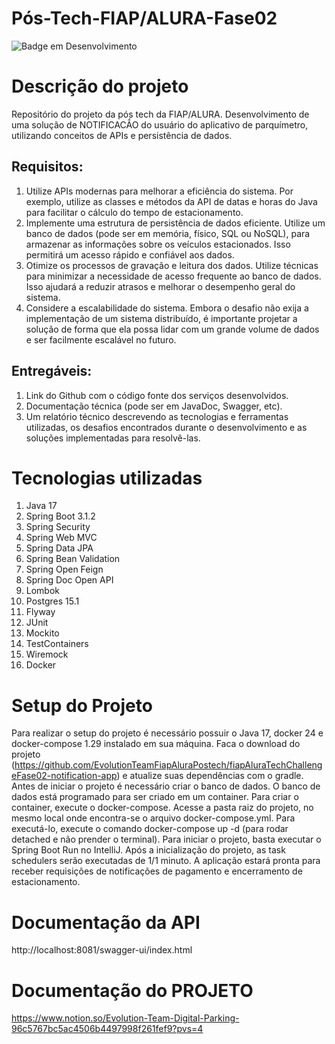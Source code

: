 # Pós-Tech-FIAP/ALURA-Fase02

![Badge em Desenvolvimento](http://img.shields.io/static/v1?label=STATUS&message=EM%20DESENVOLVIMENTO&color=GREEN&style=for-the-badge)

# Descrição do projeto
Repositório do projeto da pós tech da FIAP/ALURA. Desenvolvimento de uma solução de NOTIFICACÃ́O do usuário do aplicativo de parquímetro, utilizando conceitos de APIs e persistência de dados.

## Requisitos:
1. Utilize APIs modernas para melhorar a eficiência do sistema. Por exemplo, utilize as classes e métodos da API de datas e horas do Java para facilitar o cálculo do tempo de estacionamento.
2. Implemente uma estrutura de persistência de dados eficiente. Utilize um banco de dados (pode ser em memória, físico, SQL ou NoSQL), para armazenar as informações sobre os veículos estacionados. Isso permitirá um acesso rápido e confiável aos dados.
3. Otimize os processos de gravação e leitura dos dados. Utilize técnicas para minimizar a necessidade de acesso frequente ao banco de dados. Isso ajudará a reduzir atrasos e melhorar o desempenho geral do sistema.
4. Considere a escalabilidade do sistema. Embora o desafio não exija a implementação de um sistema distribuído, é importante projetar a solução de forma que ela possa lidar com um grande volume de dados e ser facilmente escalável no futuro.

## Entregáveis:
1. Link do Github com o código fonte dos serviços desenvolvidos.
2. Documentação técnica (pode ser em JavaDoc, Swagger, etc).
3. Um relatório técnico descrevendo as tecnologias e ferramentas utilizadas, os desafios encontrados durante o desenvolvimento e as soluções implementadas para resolvê-las.

# Tecnologias utilizadas
1. Java 17
2. Spring Boot 3.1.2
3. Spring Security
3. Spring Web MVC
4. Spring Data JPA
5. Spring Bean Validation
6. Spring Open Feign
7. Spring Doc Open API
5. Lombok
6. Postgres 15.1
7. Flyway
8. JUnit
9. Mockito
9. TestContainers
10. Wiremock
11. Docker

# Setup do Projeto

Para realizar o setup do projeto é necessário possuir o Java 17, docker 24 e docker-compose 1.29 instalado em sua máquina.
Faca o download do projeto (https://github.com/EvolutionTeamFiapAluraPostech/fiapAluraTechChallengeFase02-notification-app) e atualize suas dependências com o gradle.
Antes de iniciar o projeto é necessário criar o banco de dados. O banco de dados está programado para ser criado em um container. 
Para criar o container, execute o docker-compose.
Acesse a pasta raiz do projeto, no mesmo local onde encontra-se o arquivo docker-compose.yml. Para executá-lo, execute o comando docker-compose up -d (para rodar detached e não prender o terminal).
Para iniciar o projeto, basta executar o Spring Boot Run no IntelliJ.
Após a inicialização do projeto, as task schedulers serão executadas de 1/1 minuto.
A aplicação estará pronta para receber requisições de notificações de pagamento e encerramento de estacionamento.

# Documentação da API
http://localhost:8081/swagger-ui/index.html

# Documentação do PROJETO
https://www.notion.so/Evolution-Team-Digital-Parking-96c5767bc5ac4506b4497998f261fef9?pvs=4